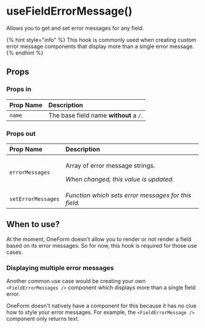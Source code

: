 # useFieldErrorMessage\(\)

Allows you to get and set error messages for any field.

{% hint style="info" %}
This hook is commonly used when creating custom error message components that display more than a single error message.
{% endhint %}

## Props

### Props in

| Prop Name | Description |
| :--- | :--- |
| `name` | The base field name **without** a `/`. |

### Props out

<table>
  <thead>
    <tr>
      <th style="text-align:left">Prop Name</th>
      <th style="text-align:left">Description</th>
    </tr>
  </thead>
  <tbody>
    <tr>
      <td style="text-align:left"><code>errorMessages</code>
      </td>
      <td style="text-align:left">
        <p>Array of error message strings.</p>
        <p><em>When changed, this value is updated.</em>
        </p>
      </td>
    </tr>
    <tr>
      <td style="text-align:left"><code>setErrorMessages</code>
      </td>
      <td style="text-align:left"><em>Function which sets error messages for this field.</em>
      </td>
    </tr>
  </tbody>
</table>

## When to use?

At the moment, OneForm doesn't allow you to render or not render a field based on its error messages. So for now, this hook is required for those use cases.

### Displaying multiple error messages

Another common use case would be creating your own `<FieldErrorMessages />` component which displays more than a single field error.

OneForm doesn't natively have a component for this because it has no clue how to style your error messages. For example, the `<FieldErrorMessage />` component only returns text.

